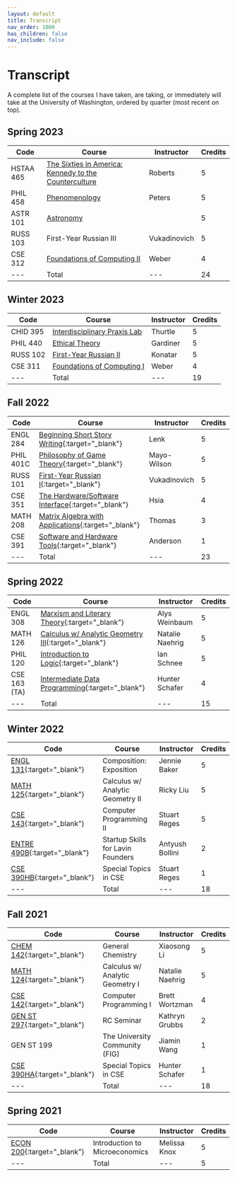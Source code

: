 ```yaml
---
layout: default
title: Transcript
nav_order: 1000
has_children: false
nav_include: false
---
```


# Transcript

A complete list of the courses I have taken, are taking, or immediately will take at the University of Washington, ordered by quarter (most recent on top).

## Spring 2023

| Code | Course | Instructor | Credits |
| --- | --- | --- | --- |
| HSTAA 465 | [The Sixties in America: Kennedy to the Counterculture](https://andre-ye.github.io/uni/docs/hum/hstaa-465) | Roberts | 5 |
| PHIL 458 | [Phenomenology](https://andre-ye.github.io/uni/docs/phil/phil-458) | Peters | 5 |
| ASTR 101 | [Astronomy](https://andre-ye.github.io/uni/docs/nsciences/astr-101) | | 5 |
| RUSS 103 | First-Year Russian III | Vukadinovich | 5 |
| CSE 312 | [Foundations of Computing II](https://andre-ye.github.io/uni/docs/cse/cse-312) | Weber | 4 |
| --- | Total | --- | 24 |

## Winter 2023

| Code | Course | Instructor | Credits |
| --- | --- | --- | --- |
| CHID 395 | [Interdisciplinary Praxis Lab](https://andre-ye.github.io/uni/docs/hum/chid-395) | Thurtle | 5 |
| PHIL 440 | [Ethical Theory](https://andre-ye.github.io/uni/docs/phil/phil-440) | Gardiner | 5 |
| RUSS 102 | [First-Year Russian II](https://quizlet.com/760079451/russ-102-complete-vocabulary-and-concepts-flash-cards/) | Konatar | 5 |
| CSE 311 | [Foundations of Computing I](https://andre-ye.github.io/uni/docs/cse/cse-311) | Weber | 4 |
| --- | Total | --- | 19 |

## Fall 2022

| Code | Course | Instructor | Credits |
| --- | --- | --- | --- |
| ENGL 284 | [Beginning Short Story Writing](https://andre-ye.github.io/uni/docs/eng/engl-284){:target="_blank"} | Lenk | 5 |
| PHIL 401C | [Philosophy of Game Theory](https://andre-ye.github.io/uni/docs/phil/phil-401c){:target="_blank"} | Mayo-Wilson | 5 |
| RUSS 101 | [First-Year Russian I](https://quizlet.com/740637979/russ-101-complete-vocabulary-and-concepts-flash-cards/){:target="_blank"} | Vukadinovich | 5 |
| CSE 351 | [The Hardware/Software Interface](https://andre-ye.github.io/uni/docs/math/cse-351){:target="_blank"} | Hsia | 4 |
| MATH 208 | [Matrix Algebra with Applications](https://andre-ye.github.io/uni/docs/math/math-208){:target="_blank"} | Thomas | 3 |
| CSE 391 | [Software and Hardware Tools](https://andre-ye.github.io/uni/uni/docs/cs/cse-391){:target="_blank"} | Anderson | 1 |
| --- | Total | --- | 23 |

## Spring 2022

| Code | Course | Instructor | Credits |
| --- | --- | --- | --- |
| ENGL 308 | [Marxism and Literary Theory](https://andre-ye.github.io/uni/docs/eng/engl-308){:target="_blank"} | Alys Weinbaum | 5 |
| MATH 126 | [Calculus w/ Analytic Geometry III](https://andre-ye.github.io/uni/docs/math/math-126){:target="_blank"} | Natalie Naehrig | 5 |
| PHIL 120 | [Introduction to Logic](https://andre-ye.github.io/uni/docs/phil/phil-120){:target="_blank"} | Ian Schnee | 5 |
| CSE 163 (TA) | [Intermediate Data Programming](https://andre-ye.github.io/docs/cs/cse-163){:target="_blank"} | Hunter Schafer | 4 |
| --- | Total | --- | 15 |

## Winter 2022

| Code | Course | Instructor | Credits |
| --- | --- | --- | --- |
| [ENGL 131](https://andre-ye.github.io/docs/eng/engl-131){:target="_blank"} | Composition: Exposition | Jennie Baker | 5 |
| [MATH 125](https://andre-ye.github.io/docs/math/math-125){:target="_blank"} | Calculus w/ Analytic Geometry II | Ricky Liu | 5 |
| [CSE 143](https://andre-ye.github.io/docs/cs/cse-143){:target="_blank"} | Computer Programming II | Stuart Reges | 5 |
| [ENTRE 490B](https://andre-ye.github.io/docs/nsciences/entre-490b){:target="_blank"} | Startup Skills for Lavin Founders | Antyush Bollini | 2 |
| [CSE 390HB](https://andre-ye.github.io/docs/cs/cse-390hb){:target="_blank"} | Special Topics in CSE | Stuart Reges | 1 |
| --- | Total | --- | 18 |

## Fall 2021

| Code | Course | Instructor | Credits |
| --- | --- | --- | --- |
| [CHEM 142](https://andre-ye.github.io/docs/nsciences/chem-142){:target="_blank"} | General Chemistry | Xiaosong Li | 5 |
| [MATH 124](https://andre-ye.github.io/docs/math/math-124){:target="_blank"} | Calculus w/ Analytic Geometry I | Natalie Naehrig | 5 |
| [CSE 142](https://andre-ye.github.io/docs/cs/cse-142){:target="_blank"} | Computer Programming I | Brett Wortzman | 4 |
| [GEN ST 297](https://andre-ye.github.io/docs/misc/gen-st-297){:target="_blank"} | RC Seminar | Kathryn Grubbs | 2 |
| GEN ST 199 | The University Community (FIG) | Jiamin Wang | 1 |
| [CSE 390HA](https://andre-ye.github.io/docs/cs/cse-390ha){:target="_blank"} | Special Topics in CSE | Hunter Schafer | 1 |
| --- | Total | --- | 18 |

## Spring 2021

| Code | Course | Instructor | Credits |
| --- | --- | --- | --- |
| [ECON 200](https://andre-ye.github.io/docs/business/econ-200){:target="_blank"} | Introduction to Microeconomics | Melissa Knox | 5 |
| --- | Total | --- | 5 |
